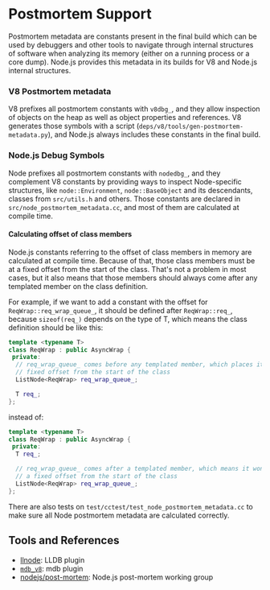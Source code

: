 # Postmortem Support

Postmortem metadata are constants present in the final build which can be used by debuggers and other tools to navigate through internal structures of software when analyzing its memory (either on a running process or a core dump). Node.js provides this metadata in its builds for V8 and Node.js internal structures.

### V8 Postmortem metadata

V8 prefixes all postmortem constants with `v8dbg_`, and they allow inspection of objects on the heap as well as object properties and references. V8 generates those symbols with a script (`deps/v8/tools/gen-postmortem-metadata.py`), and Node.js always includes these constants in the final build.

### Node.js Debug Symbols

Node prefixes all postmortem constants with `nodedbg_`, and they complement V8 constants by providing ways to inspect Node-specific structures, like `node::Environment`, `node::BaseObject` and its descendants, classes from `src/utils.h` and others. Those constants are declared in `src/node_postmortem_metadata.cc`, and most of them are calculated at compile time.

#### Calculating offset of class members

Node.js constants referring to the offset of class members in memory are calculated at compile time. Because of that, those class members must be at a fixed offset from the start of the class. That's not a problem in most cases, but it also means that those members should always come after any templated member on the class definition.

For example, if we want to add a constant with the offset for `ReqWrap::req_wrap_queue_`, it should be defined after `ReqWrap::req_`, because `sizeof(req_)` depends on the type of T, which means the class definition should be like this:

```c++
template <typename T>
class ReqWrap : public AsyncWrap {
 private:
  // req_wrap_queue_ comes before any templated member, which places it in a
  // fixed offset from the start of the class
  ListNode<ReqWrap> req_wrap_queue_;

  T req_;
};
```

instead of:

```c++
template <typename T>
class ReqWrap : public AsyncWrap {
 private:
  T req_;

  // req_wrap_queue_ comes after a templated member, which means it won't be in
  // a fixed offset from the start of the class
  ListNode<ReqWrap> req_wrap_queue_;
};
```

There are also tests on `test/cctest/test_node_postmortem_metadata.cc` to make sure all Node postmortem metadata are calculated correctly.

## Tools and References

* [llnode](https://github.com/nodejs/llnode): LLDB plugin
* [`mdb_v8`](https://github.com/joyent/mdb_v8): mdb plugin
* [nodejs/post-mortem](https://github.com/nodejs/post-mortem): Node.js post-mortem working group